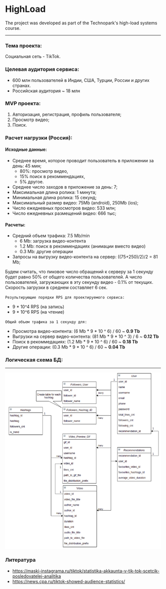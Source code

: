 # HighLoad

The project was developed as part of the Technopark's high-load systems course.

---

### Тема проекта:

Социальная сеть - TikTok.

### Целевая аудитория сервиса:

- 600 млн пользователей в Индии, США, Турции, России и других странах.
- Российская аудитория ~ 18 млн

### MVP проекта:

1. Авторизация, регистрация, профиль пользователя;
2. Просмотр видео;
3. Поиск.

### Расчет нагрузки (Россия):

#### Исходные данные:

- Среднее время, которое проводит пользователь в приложении за день: 45 мин;
    - 80%: просмотр видео,
    - 15% поиск в рекоммендациях,
    - 5% другое.
- Среднее число заходов в приложение за день: 7;
- Максимальная длина ролика: 1 минута;
- Минимальная длина ролика: 15 секунд;
- Максимальный размер видео: 75Mb (android), 250Mb (ios);
- Число ежедневных просмотров видео: 533 млн;
- Число ежедневных размещений видео: 666 тыс;

#### Расчеты:

- Средний объем трафика: 7.5 Mb/min
    - 6 Mb: загрузка видео-контента
    - 1.2 Mb: поиск в рекоммендациях (анимации вместо видео)
    - 0.3 Mb: другие операции
- Запросы на выгрузку видео-контента на сервер: ((75+250)/2)/2 = 81 Mb;

Будем считать, что пиковое число обращений к серверу за 1 секунду будет равно 50% от общего количества пользователей. А
число пользователей, загружающих в эту секунду видео - 0.1% от текущих. Скорость загрузки в среднем составляет 6 сек.

`Результирующие порядки RPS для проектируемого сервиса:`

- 9 * 10^4 RPS (на запись)
- 9 * 10^6 RPS (на чтение)

`Общий объем трафика за 1 секунду для:`

- Просмотра видео-контента: (6 Mb * 9 * 10 ^ 6) / 60  ~ **0.9 Tb**
- Выгрузки на сервер видео-контента: (81 Mb * 9 * 10 ^ 3) / 6  ~ **0.12 Tb**
- Поиск в рекоммедациях: (1.2 Mb * 9 * 10 ^ 6) / 60 ~ **0.18 Tb**
- Другие операции: (0.3 Mb * 9 * 10 ^ 6) / 60 ~ **0.04 Tb**


### Логическая схема БД:

---
![Иллюстрация к проекту](https://raw.githubusercontent.com/H-b-IO-T-O-H/HighLoad/main/subd_sheme/subd_logic.png)

### Литература

- https://maski-instagrama.ru/tiktok/statistika-akkaunta-v-tik-tok-scetcik-posledovatelej-analitika
- https://news.cpa.ru/tiktok-showed-audience-statistics/
